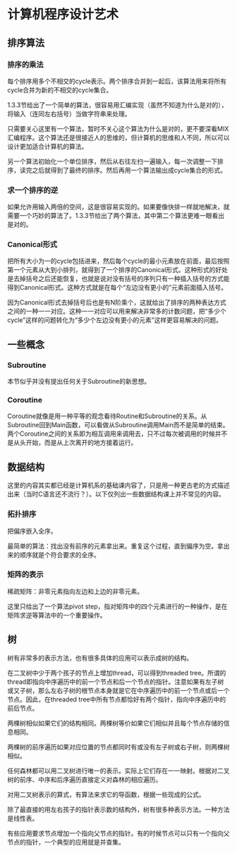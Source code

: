 # 计算机程序设计艺术

## 排序算法

### 排序的乘法
每个排序用多个不相交的cycle表示。两个排序合并到一起后，该算法用来将所有cycle合并为新的不相交的cycle集合。

1.3.3节给出了一个简单的算法，很容易用汇编实现（虽然不知道为什么是对的），将输入（连同左右括号）当做字符串来处理。

只需要关心这里有一个算法，暂时不关心这个算法为什么是对的，更不要深看MIX汇编程序。这个算法还是很接近人的思维的，但计算机的思维和人不同，所以可以设计更加适合计算机的算法。

另一个算法初始化一个单位排序，然后从右往左扫一遍输入，每一次调整一下排序，读完之后就得到了最终的排序。然后再用一个算法输出成cycle集合的形式。

### 求一个排序的逆
如果允许用输入两倍的空间，这是很容易实现的。如果要像快排一样就地解决，就需要一个巧妙的算法了。1.3.3节给出了两个算法，其中第二个算法更难一眼看出是对的。

### Canonical形式
把所有大小为一的cycle包括进来，然后每个cycle的最小元素放在前面，最后按照第一个元素从大到小排列，就得到了一个排序的Canonical形式。这种形式的好处是去掉括号之后还能恢复，也就是说对没有括号的序列只有一种插入括号的方式能得到Canonical形式。这种方式就是在每个“左边没有更小的”元素前面插入括号。

因为Canonical形式去掉括号后也是有N阶乘个，这就给出了排序的两种表达方式之间的一种一一对应。这种一一对应可以用来解决非常多的计数问题，把“多少个cycle”这样的问题转化为“多少个左边没有更小的元素”这样更容易解决的问题。

## 一些概念

### Subroutine

本节似乎并没有提出任何关于Subroutine的新思想。

### Coroutine

Coroutine就像是用一种平等的观念看待Routine和Subroutine的关系。从Subroutine回到Main函数，可以看做从Subroutine调用Main而不是简单的结束。两个Coroutine之间的关系即为相互调用来调用去，只不过每次被调用的时候并不是从头开始，而是从上次离开的地方接着运行。

## 数据结构

这里的内容其实都已经是计算机系的基础课内容了，只是用一种更古老的方式描述出来（当时C语言还不流行？）。以下仅列出一些数据结构课上并不常见的内容。

### 拓扑排序

把偏序嵌入全序。

最简单的算法：找出没有前序的元素拿出来。重复这个过程，直到偏序为空。拿出来的顺序就是个符合要求的全序。

### 矩阵的表示

稀疏矩阵：非零元素指向左边和上边的非零元素。

这里只给出了一个算法pivot step，指对矩阵中的四个元素进行的一种操作，是在矩阵求逆等算法中的一个重要操作。

## 树

树有非常多的表示方法，也有很多具体的应用可以表示成树的结构。

在二叉树中少于两个孩子的节点上增加thread，可以得到threaded tree。所谓的thread即指向中序遍历中的前一个节点和后一个节点的指针。注意如果有左子树或又子树，那么左右子树的根节点本身就是它在中序遍历中的前一个节点或后一个节点。因此，在threaded tree中所有节点都恰好有两个指针，指向中序遍历中的前后节点。

两棵树相似如果它们的结构相同。两棵树等价如果它们相似并且每个节点存储的信息相同。

两棵树的前序遍历如果对应位置的节点都同时有或没有左子树或右子树，则两棵树相似。

任何森林都可以用二叉树进行唯一的表示。实际上它们存在一一映射。根据对二叉树的前序、中序和后序遍历直接定义对森林的相应遍历。

对用二叉树表示的算式，有算法来求它的导函数，根据一些现成的公式。

除了最直接的用左右孩子的指针表示数的结构外，树有很多种表示方法。一种方法是线性表。

有些应用要求节点增加一个指向父节点的指针。有的时候节点可以只有一个指向父节点的指针，一个典型的应用就是并查集。

